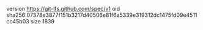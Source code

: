 version https://git-lfs.github.com/spec/v1
oid sha256:07378e3877f151b3217d40506e81f6a5339e319312dc1475fd09e4511cc45b03
size 1839
